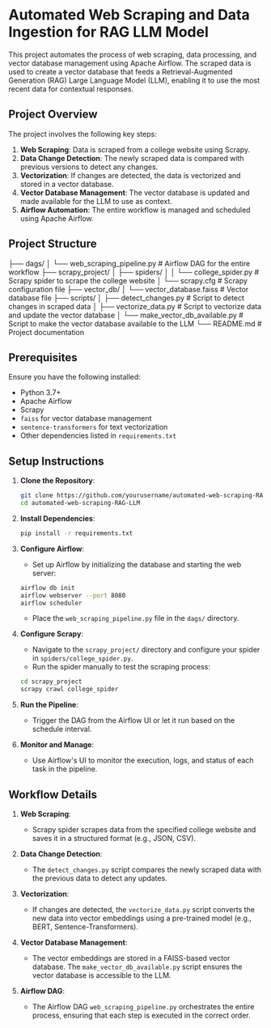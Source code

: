 # Automated Web Scraping and Data Ingestion for RAG LLM Model

This project automates the process of web scraping, data processing, and vector database management using Apache Airflow. The scraped data is used to create a vector database that feeds a Retrieval-Augmented Generation (RAG) Large Language Model (LLM), enabling it to use the most recent data for contextual responses.

## Project Overview

The project involves the following key steps:

1. **Web Scraping**: Data is scraped from a college website using Scrapy.
2. **Data Change Detection**: The newly scraped data is compared with previous versions to detect any changes.
3. **Vectorization**: If changes are detected, the data is vectorized and stored in a vector database.
4. **Vector Database Management**: The vector database is updated and made available for the LLM to use as context.
5. **Airflow Automation**: The entire workflow is managed and scheduled using Apache Airflow.

## Project Structure
├── dags/
│   └── web_scraping_pipeline.py       # Airflow DAG for the entire workflow
├── scrapy_project/
│   ├── spiders/
│   │   └── college_spider.py          # Scrapy spider to scrape the college website
│   └── scrapy.cfg                     # Scrapy configuration file
├── vector_db/
│   └── vector_database.faiss          # Vector database file
├── scripts/
│   ├── detect_changes.py              # Script to detect changes in scraped data
│   ├── vectorize_data.py              # Script to vectorize data and update the vector database
│   └── make_vector_db_available.py    # Script to make the vector database available to the LLM
└── README.md                          # Project documentation
## Prerequisites

Ensure you have the following installed:

- Python 3.7+
- Apache Airflow
- Scrapy
- `faiss` for vector database management
- `sentence-transformers` for text vectorization
- Other dependencies listed in `requirements.txt`

## Setup Instructions

1. **Clone the Repository**:
    ```bash
    git clone https://github.com/yourusername/automated-web-scraping-RAG-LLM.git
    cd automated-web-scraping-RAG-LLM
    ```

2. **Install Dependencies**:
    ```bash
    pip install -r requirements.txt
    ```

3. **Configure Airflow**:
    - Set up Airflow by initializing the database and starting the web server:
    ```bash
    airflow db init
    airflow webserver --port 8080
    airflow scheduler
    ```
    - Place the `web_scraping_pipeline.py` file in the `dags/` directory.

4. **Configure Scrapy**:
    - Navigate to the `scrapy_project/` directory and configure your spider in `spiders/college_spider.py`.
    - Run the spider manually to test the scraping process:
    ```bash
    cd scrapy_project
    scrapy crawl college_spider
    ```

5. **Run the Pipeline**:
    - Trigger the DAG from the Airflow UI or let it run based on the schedule interval.

6. **Monitor and Manage**:
    - Use Airflow's UI to monitor the execution, logs, and status of each task in the pipeline.

## Workflow Details

1. **Web Scraping**:
    - Scrapy spider scrapes data from the specified college website and saves it in a structured format (e.g., JSON, CSV).
  
2. **Data Change Detection**:
    - The `detect_changes.py` script compares the newly scraped data with the previous data to detect any updates.
  
3. **Vectorization**:
    - If changes are detected, the `vectorize_data.py` script converts the new data into vector embeddings using a pre-trained model (e.g., BERT, Sentence-Transformers).
  
4. **Vector Database Management**:
    - The vector embeddings are stored in a FAISS-based vector database. The `make_vector_db_available.py` script ensures the vector database is accessible to the LLM.

5. **Airflow DAG**:
    - The Airflow DAG `web_scraping_pipeline.py` orchestrates the entire process, ensuring that each step is executed in the correct order.

